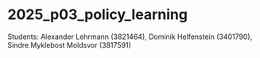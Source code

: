 # 2025_p03_policy_learning
Students: Alexander Lehrmann (3821464), Dominik Helfenstein (3401790), Sindre Myklebost Moldsvor (3817591)

